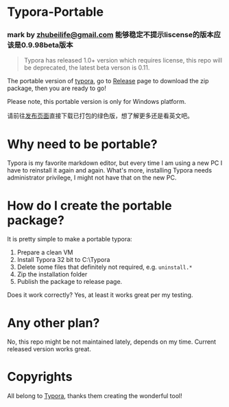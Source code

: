 # Typora-Portable

### mark by zhubeilife@gmail.com 能够稳定不提示liscense的版本应该是0.9.98beta版本

> Typora has released 1.0+ version which requires license, this repo will be deprecated, the latest beta verson is 0.11.

The portable version of [typora](https://typora.io/#windows), go to [Release](https://github.com/tobyqin/Typora-Portable/releases) page to download the zip package, then you are ready to go!

Please note, this portable version is only for Windows platform.

请前往[发布页面](https://github.com/tobyqin/Typora-Portable/releases)直接下载已打包的绿色版，想了解更多还是看英文吧。

# Why need to be portable?

Typora is my favorite markdown editor, but every time I am using a new PC I have to reinstall it again and again. What's more, installing Typora needs administrator privilege, I might not have that on the new PC.

# How do I create the portable package?

It is pretty simple to make a portable typora:

1. Prepare a clean VM
2. Install Typora 32 bit to C:\Typora
4. Delete some files that definitely not required, e.g. `uninstall.*`
3. Zip the installation folder
4. Publish the package to release page.

Does it work correctly? Yes, at least it works great per my testing.

# Any other plan?

No, this repo might be not maintained lately, depends on my time. Current released version works great.

# Copyrights

All belong to [Typora](https://typora.io/), thanks them creating the wonderful tool!
